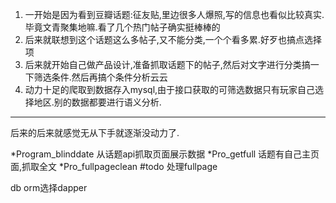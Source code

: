 1. 一开始是因为看到豆瓣话题:征友贴,里边很多人爆照,写的信息也看似比较真实.毕竟文青聚集地嘛.看了几个热门帖子确实挺棒棒的
2. 后来就联想到这个话题这么多帖子,又不能分类,一个个看多累.好歹也搞点选择项
3. 后来就开始自己做产品设计,准备抓取话题下的帖子,然后对文字进行分类搞一下筛选条件.然后再搞个条件分析云云
4. 动力十足的爬取到数据存入mysql,由于接口获取的可筛选数据只有玩家自己选择地区.别的数据都要进行语义分析.
***
后来的后来就感觉无从下手就逐渐没动力了.


*Program_blinddate	从话题api抓取页面展示数据
*Pro_getfull			话题有自己主页面,抓取全文
*Pro_fullpageclean	#todo 处理fullpage

db orm选择dapper